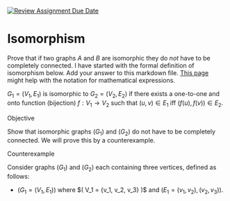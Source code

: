 [![Review Assignment Due Date](https://classroom.github.com/assets/deadline-readme-button-24ddc0f5d75046c5622901739e7c5dd533143b0c8e959d652212380cedb1ea36.svg)](https://classroom.github.com/a/QM7QGF1q)
# Isomorphism

Prove that if two graphs $A$ and $B$ are isomorphic they do *not* have to
be completely connected. I have started with the formal definition of
isomorphism below. Add your answer to this markdown file. [This
page](https://docs.github.com/en/get-started/writing-on-github/working-with-advanced-formatting/writing-mathematical-expressions)
might help with the notation for mathematical expressions.

$G_1=(V_1 , E_1)$ is isomorphic to $G_2 = (V_2, E_2)$ if there exists a
one-to-one and onto function (bijection) $f: V_1 \rightarrow V_2$ such that $(u,v)
\in E_1$ iff $(f(u),f(v)) \in E_2$.

Objective

Show that isomorphic graphs $( G_1 )$ and $( G_2 )$ do not have to be completely connected. We will prove this by a counterexample.

Counterexample

Consider graphs $( G_1 )$ and $( G_2 )$ each containing three vertices, defined as follows:

- $( G_1 = (V_1, E_1) )$ where $( V_1 = {v_1, v_2, v_3\} )$ and $( E_1 = {(v_1, v_2), (v_2, v_3)} )$.
